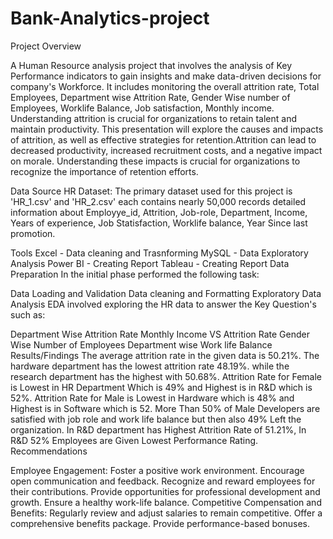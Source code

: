 # Bank-Analytics-project

Project Overview

A Human Resource analysis project that involves the analysis of Key Performance indicators to gain insights and make data-driven decisions for company's Workforce. It includes monitoring the overall attrition rate, Total Employees, Department wise Attrition Rate, Gender Wise number of Employees, Worklife Balance, Job satisfaction, Monthly income. Understanding attrition is crucial for organizations to retain talent and maintain productivity. This presentation will explore the causes and impacts of attrition, as well as effective strategies for retention.Attrition can lead to decreased productivity, increased recruitment costs, and a negative impact on morale. Understanding these impacts is crucial for organizations to recognize the importance of retention efforts.

Data Source
HR Dataset: The primary dataset used for this project is 'HR_1.csv' and 'HR_2.csv' each contains nearly 50,000 records detailed information about Employye_id, Attrition, Job-role, Department, Income, Years of experience, Job Statisfaction, Worklife balance, Year Since last promotion.

Tools
Excel - Data cleaning and Trasnforming
MySQL - Data Exploratory Analysis
Power BI - Creating Report
Tableau - Creating Report
Data Preparation
In the initial phase performed the following task:

Data Loading and Validation
Data cleaning and Formatting
Exploratory Data Analysis
EDA involved exploring the HR data to answer the Key Question's such as:

Department Wise Attrition Rate
Monthly Income VS Attrition Rate
Gender Wise Number of Employees
Department wise Work life Balance
Results/Findings
The average attrition rate in the given data is 50.21%. The hardware department has the lowest attrition rate 48.19%. while the research department has the highest with 50.68%. Attrition Rate for Female is Lowest in HR Department Which is 49% and Highest is in R&D which is 52%. Attrition Rate for Male is Lowest in Hardware which is 48% and Highest is in Software which is 52.
More Than 50% of Male Developers are satisfied with job role and work life balance but then also 49% Left the organization.
In R&D department has Highest Attrition Rate of 51.21%, In R&D 52% Employees are Given Lowest Performance Rating.
Recommendations

Employee Engagement:
Foster a positive work environment.
Encourage open communication and feedback.
Recognize and reward employees for their contributions.
Provide opportunities for professional development and growth.
Ensure a healthy work-life balance.
Competitive Compensation and Benefits:
Regularly review and adjust salaries to remain competitive.
Offer a comprehensive benefits package.
Provide performance-based bonuses.
